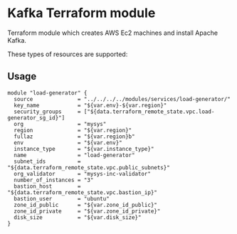 Kafka Terraform module
========================

Terraform module which creates AWS Ec2 machines and install Apache Kafka.

These types of resources are supported:


Usage
-----

```
module "load-generator" {
  source              = "../../../../modules/services/load-generator/"
  key_name            = "${var.env}-${var.region}"
  security_groups     = ["${data.terraform_remote_state.vpc.load-generator_sg_id}"]
  org                 = "mysys"
  region              = "${var.region}"
  fullaz              = "${var.region}b"
  env                 = "${var.env}"
  instance_type       = "${var.instance_type}"
  name                = "load-generator"
  subnet_ids          = "${data.terraform_remote_state.vpc.public_subnets}"
  org_validator       = "mysys-inc-validator"
  number_of_instances = "3"
  bastion_host        = "${data.terraform_remote_state.vpc.bastion_ip}"
  bastion_user        = "ubuntu"
  zone_id_public      = "${var.zone_id_public}"
  zone_id_private     = "${var.zone_id_private}"
  disk_size           = "${var.disk_size}"
}
```

